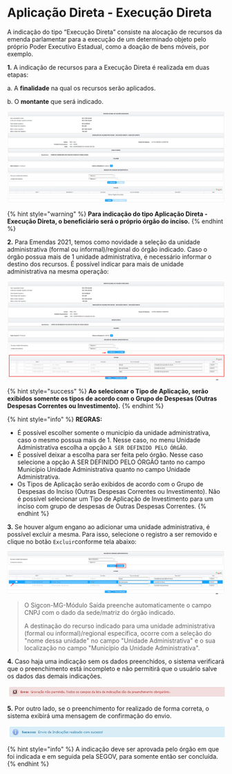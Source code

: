 # Aplicação Direta - Execução Direta

A indicação do tipo “Execução Direta” consiste na alocação de recursos da emenda parlamentar para a execução de um determinado objeto pelo próprio Poder Executivo Estadual, como a doação de bens móveis, por exemplo.

**1.**  A indicação de recursos para a Execução Direta é realizada em duas etapas:

&#x20;    a. A **finalidade** na qual os recursos serão aplicados.

&#x20;    b. O **montante** que será indicado.

![](<../../../.gitbook/assets/image (202).png>)

{% hint style="warning" %}
**Para indicação do tipo Aplicação Direta - Execução Direta, o beneficiário será o próprio órgão do inciso.**
{% endhint %}

**2.** Para Emendas 2021, temos como novidade a seleção da unidade administrativa (formal ou informal)/regional do órgão indicado. Caso o órgão possua mais de 1 unidade administrativa, é necessário informar o destino dos recursos. É possível indicar para mais de unidade administrativa na mesma operação:

![](<../../../.gitbook/assets/image (128).png>)

{% hint style="success" %}
**Ao selecionar o Tipo de Aplicação, serão exibidos somente os tipos de acordo com o Grupo de Despesas (Outras Despesas Correntes ou Investimento).**
{% endhint %}

{% hint style="info" %}
**REGRAS:**

* É possível escolher somente o município da unidade administrativa, caso o mesmo possua mais de 1. Nesse caso, no menu Unidade Administrativa escolha a opção `A SER DEFINIDO PELO ÓRGÃO`.
* É possível deixar a escolha para ser feita pelo órgão. Nesse caso selecione a opção A SER DEFINIDO PELO ÓRGÃO tanto no campo Município Unidade Administrativa quanto no campo Unidade Administrativa.&#x20;
* Os Tipos de Aplicação serão exibidos de acordo com o Grupo de Despesas do Inciso (Outras Despesas Correntes ou Investimento). Não é possível selecionar um Tipo de Aplicação de Investimento para um inciso com grupo de despesas de Outras Despesas Correntes.
{% endhint %}

**3.** Se houver algum engano ao adicionar uma unidade administrativa, é possível excluir a mesma. Para isso, selecione o registro a ser removido e clique no botão `Excluir`conforme tela abaixo:

![](<../../../.gitbook/assets/image (191).png>)

> O Sigcon-MG-Módulo Saída preenche automaticamente o campo CNPJ com o dado da sede/matriz do órgão indicado.
>
> A destinação do recurso indicado para uma unidade administrativa (formal ou informal)/regional específica, ocorre com a seleção do "nome dessa unidade" no campo "Unidade Administrativa" e o sua localização no campo "Município da Unidade Administrativa".

**4.** Caso haja uma indicação sem os dados preenchidos, o sistema verificará que o preenchimento está incompleto e não permitirá que o usuário salve os dados das demais indicações.&#x20;

![](../../../.gitbook/assets/13.png)

**5.** Por outro lado, se o preenchimento for realizado de forma correta, o sistema exibirá uma mensagem de confirmação do envio.

![](<../../../.gitbook/assets/14 (2).png>)

{% hint style="info" %}
A indicação deve ser aprovada pelo órgão em que foi indicada e em seguida pela SEGOV, para somente então ser concluída.
{% endhint %}

